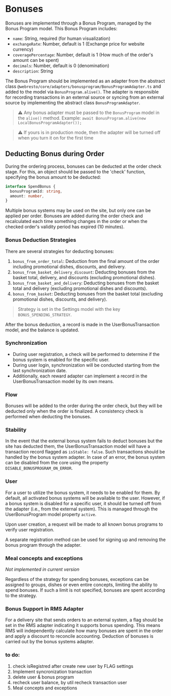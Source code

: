# Bonuses

Bonuses are implemented through a Bonus Program, managed by the Bonus Program model. This Bonus Program includes:

- `name`: String, required (for human visualization)
- `exchangeRate`: Number, default is 1 (Exchange price for website currency)
- `coveragePercentage`: Number, default is 1 (How much of the order's amount can be spent)
- `decimals`: Number, default is 0 (denomination)
- `description`: String

The Bonus Program should be implemented as an adapter from the abstract class `@webresto/core/adapters/bonusprogram/BonusProgramAdapter.ts` and added to the model via `BonusProgram.alive()`. The adapter is responsible for recording transactions in an external source or syncing from an external source by implementing the abstract class `BonusProgramAdapter`.

> ⚠️ Any bonus adapter must be passed to the `BonusProgram` model in the `alive()` method. Example: `await BonusProgram.alive(new LocalBonusProgramAdapter());`

> ⚠️ If yours is in production mode, then the adapter will be turned off when you turn it on for the first time

## Deducting Bonus during Order

During the ordering process, bonuses can be deducted at the order check stage. For this, an object should be passed to the 'check' function, specifying the bonus amount to be deducted:

```typescript
interface SpendBonus {
  bonusProgramId: string,
  amount: number,
}
```
Multiple bonus systems may be used on the site, but only one can be applied per order. Bonuses are added during the order check and recalculated each time something changes in the order or when the checked order's validity period has expired (10 minutes).

### Bonus Deduction Strategies

There are several strategies for deducting bonuses:

1) `bonus_from_order_total`: Deduction from the final amount of the order including promotional dishes, discounts, and delivery.
2) `bonus_from_basket_delivery_discount`: Deducting bonuses from the basket total, delivery, and discounts (excluding promotional dishes).
3) `bonus_from_basket_and_delivery`: Deducting bonuses from the basket total and delivery (excluding promotional dishes and discounts).
4) `bonus_from_basket`: Deducting bonuses from the basket total (excluding promotional dishes, discounts, and delivery).

> Strategy is set in the Settings model with the key `BONUS_SPENDING_STRATEGY`.

After the bonus deduction, a record is made in the UserBonusTransaction model, and the balance is updated.

### Synchronization

- During user registration, a check will be performed to determine if the bonus system is enabled for the specific user.
- During user login, synchronization will be conducted starting from the last synchronization date.
- Additionally, each reward adapter can implement a record in the UserBonusTransaction model by its own means.

### Flow

Bonuses will be added to the order during the order check, but they will be deducted only when the order is finalized. A consistency check is performed when deducting the bonuses.

### Stability

In the event that the external bonus system fails to deduct bonuses but the site has deducted them, the UserBonusTransaction model will have a transaction record flagged as `isStable: false`. Such transactions should be handled by the bonus system adapter. In case of an error, the bonus system can be disabled from the core using the property `DISABLE_BONUSPROGRAM_ON_ERROR`.

### User

For a user to utilize the bonus system, it needs to be enabled for them. By default, all activated bonus systems will be available to the user. However, if a bonus system is disabled for a specific user, it should be turned off from the adapter (i.e., from the external system). This is managed through the UserBonusProgram model property `active`.

Upon user creation, a request will be made to all known bonus programs to verify user registration.

A separate registration method can be used for signing up and removing the bonus program through the adapter.

### Meal concepts and exceptions
*Not implemented in current version*

Regardless of the strategy for spending bonuses, exceptions can be assigned to groups, dishes or even entire concepts, limiting the ability to spend bonuses. If such a limit is not specified, bonuses are spent according to the strategy. 

### Bonus Support in RMS Adapter

For a delivery site that sends orders to an external system, a flag should be set in the RMS adapter indicating it supports bonus spending. This means RMS will independently calculate how many bonuses are spent in the order and apply a discount to reconcile accounting. Deduction of bonuses is carried out by the bonus systems adapter.


### to do:
1. check isRegistred after create new user by FLAG settings
2. Implement syncronization transaction
3. delete user & bonus program
4. recheck user balance, by util recheck transaction user
5. Meal concepts and exceptions
